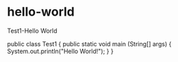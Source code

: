 # hello-world
Test1-Hello World

public class Test1 {
  public static void main (String[] args) {
    System.out.println("Hello World!");
  }
}
